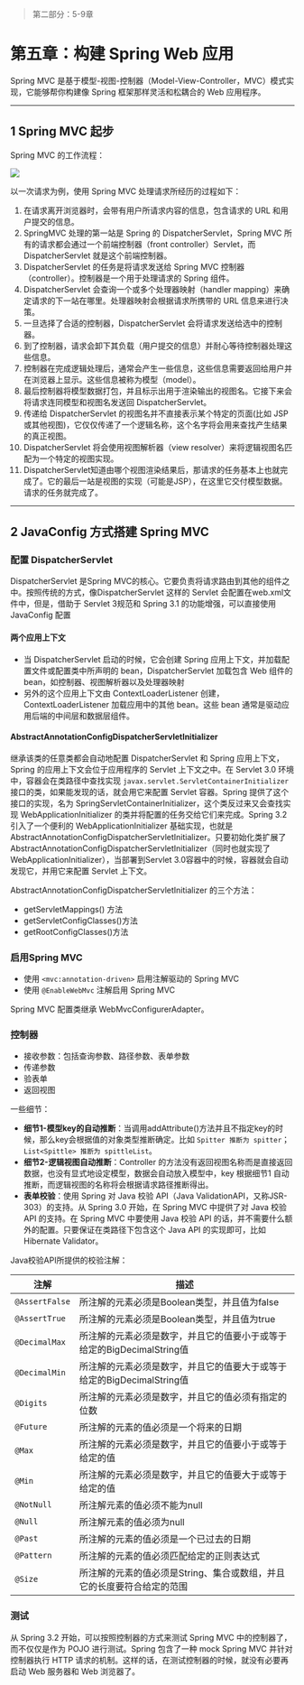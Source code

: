 >第二部分：5-9章

# 第五章：构建 Spring Web 应用

Spring MVC 是基于模型-视图-控制器（Model-View-Controller，MVC）模式实现，它能够帮你构建像 Spring 框架那样灵活和松耦合的 Web 应用程序。

---
## 1 Spring MVC 起步

Spring MVC 的工作流程：

![](images/9960970c-0522-4117-b582-e880f815142e.jpg)

以一次请求为例，使用 Spring MVC 处理请求所经历的过程如下：

1. 在请求离开浏览器时，会带有用户所请求内容的信息，包含请求的 URL 和用户提交的信息。
2. SpringMVC 处理的第一站是 Spring 的 DispatcherServlet，Spring MVC 所有的请求都会通过一个前端控制器（front controller）Servlet，而 DispatcherServlet 就是这个前端控制器。
3. DispatcherServlet 的任务是将请求发送给 Spring MVC 控制器（controller）。控制器是一个用于处理请求的 Spring 组件。
4. DispatcherServlet 会查询一个或多个处理器映射（handler mapping）来确定请求的下一站在哪里。处理器映射会根据请求所携带的 URL 信息来进行决策。
5. 一旦选择了合适的控制器，DispatcherServlet 会将请求发送给选中的控制器。
6. 到了控制器，请求会卸下其负载（用户提交的信息）并耐心等待控制器处理这些信息。
7. 控制器在完成逻辑处理后，通常会产生一些信息，这些信息需要返回给用户并在浏览器上显示。这些信息被称为模型（model）。
8. 最后控制器将模型数据打包，并且标示出用于渲染输出的视图名。它接下来会将请求连同模型和视图名发送回 DispatcherServlet。
9. 传递给 DispatcherServlet 的视图名并不直接表示某个特定的页面(比如 JSP 或其他视图)，它仅仅传递了一个逻辑名称，这个名字将会用来查找产生结果的真正视图。
10. DispatcherServlet 将会使用视图解析器（view resolver）来将逻辑视图名匹配为一个特定的视图实现。
11. DispatcherServlet知道由哪个视图渲染结果后，那请求的任务基本上也就完成了。它的最后一站是视图的实现（可能是JSP），在这里它交付模型数据。请求的任务就完成了。

---
## 2 JavaConfig 方式搭建 Spring MVC

### 配置 DispatcherServlet

DispatcherServlet 是Spring MVC的核心。它要负责将请求路由到其他的组件之中。按照传统的方式，像DispatcherServlet 这样的 Servlet 会配置在web.xml文件中，但是，借助于 Servlet 3规范和 Spring 3.1 的功能增强，可以直接使用 JavaConfig 配置

#### 两个应用上下文

- 当 DispatcherServlet 启动的时候，它会创建 Spring 应用上下文，并加载配置文件或配置类中所声明的 bean，DispatcherServlet 加载包含 Web 组件的 bean，如控制器、视图解析器以及处理器映射
- 另外的这个应用上下文由 ContextLoaderListener 创建，ContextLoaderListener 加载应用中的其他 bean。这些 bean 通常是驱动应用后端的中间层和数据层组件。

#### AbstractAnnotationConfigDispatcherServletInitializer

继承该类的任意类都会自动地配置 DispatcherServlet 和 Spring 应用上下文，Spring 的应用上下文会位于应用程序的 Servlet 上下文之中。在 Servlet 3.0 环境中，容器会在类路径中查找实现 `javax.servlet.ServletContainerInitializer` 接口的类，如果能发现的话，就会用它来配置 Servlet 容器。Spring 提供了这个接口的实现，名为 SpringServletContainerInitializer，这个类反过来又会查找实现 WebApplicationInitializer 的类并将配置的任务交给它们来完成。Spring 3.2 引入了一个便利的 WebApplicationInitializer 基础实现，也就是 AbstractAnnotationConfigDispatcherServletInitializer。只要初始化类扩展了AbstractAnnotationConfigDispatcherServletInitializer（同时也就实现了 WebApplicationInitializer），当部署到Servlet 3.0容器中的时候，容器就会自动发现它，并用它来配置 Servlet 上下文。

AbstractAnnotationConfigDispatcherServletInitializer 的三个方法：

- getServletMappings() 方法
- getServletConfigClasses()方法
- getRootConfigClasses()方法

### 启用Spring MVC

- 使用 `<mvc:annotation-driven>` 启用注解驱动的 Spring MVC
- 使用 `@EnableWebMvc` 注解启用 Spring MVC

Spring MVC 配置类继承 WebMvcConfigurerAdapter。

### 控制器

- 接收参数：包括查询参数、路径参数、表单参数
- 传递参数
- 验表单
- 返回视图

一些细节：

-  **细节1-模型key的自动推断**：当调用addAttribute()方法并且不指定key的时候，那么key会根据值的对象类型推断确定。比如 `Spitter 推断为 spitter`；`List<Spittle> 推断为 spittleList`。
-  **细节2-逻辑视图自动推断**：Controller 的方法没有返回视图名称而是直接返回数据，也没有显式地设定模型，数据会自动放入模型中，key 根据细节1 自动推断，而逻辑视图的名称将会根据请求路径推断得出。
-  **表单校验**：使用 Spring 对 Java 校验 API（Java ValidationAPI，又称JSR-303）的支持。从 Spring 3.0 开始，在 Spring MVC 中提供了对 Java 校验 API 的支持。在 Spring MVC 中要使用 Java 校验 API 的话，并不需要什么额外的配置。只要保证在类路径下包含这个 Java API 的实现即可，比如 Hibernate Validator。

Java校验API所提供的校验注解：

注解 | 描述
---|---
`@AssertFalse` | 所注解的元素必须是Boolean类型，并且值为false
`@AssertTrue` | 所注解的元素必须是Boolean类型，并且值为true
`@DecimalMax` | 所注解的元素必须是数字，并且它的值要小于或等于给定的BigDecimalString值
`@DecimalMin` | 所注解的元素必须是数字，并且它的值要大于或等于给定的BigDecimalString值
`@Digits` | 所注解的元素必须是数字，并且它的值必须有指定的位数
`@Future` | 所注解的元素的值必须是一个将来的日期
`@Max` | 所注解的元素必须是数字，并且它的值要小于或等于给定的值
`@Min` | 所注解的元素必须是数字，并且它的值要大于或等于给定的值
`@NotNull` | 所注解元素的值必须不能为null
`@Null` | 所注解元素的值必须为null
`@Past` | 所注解的元素的值必须是一个已过去的日期
`@Pattern` | 所注解的元素的值必须匹配给定的正则表达式
`@Size` | 所注解的元素的值必须是String、集合或数组，并且它的长度要符合给定的范围

### 测试

从 Spring 3.2 开始，可以按照控制器的方式来测试 Spring MVC 中的控制器了，而不仅仅是作为 POJO 进行测试。Spring 包含了一种 mock Spring MVC 并针对控制器执行 HTTP 请求的机制。这样的话，在测试控制器的时候，就没有必要再启动 Web 服务器和 Web 浏览器了。
